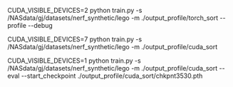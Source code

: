 CUDA_VISIBLE_DEVICES=2 python train.py -s /NASdata/gj/datasets/nerf_synthetic/lego -m ./output_profile/torch_sort --profile --debug


CUDA_VISIBLE_DEVICES=7 python train.py -s /NASdata/gj/datasets/nerf_synthetic/lego -m ./output_profile/cuda_sort

CUDA_VISIBLE_DEVICES=1 python train.py -s /NASdata/gj/datasets/nerf_synthetic/lego -m ./output_profile/cuda_sort --eval --start_checkpoint ./output_profile/cuda_sort/chkpnt3530.pth